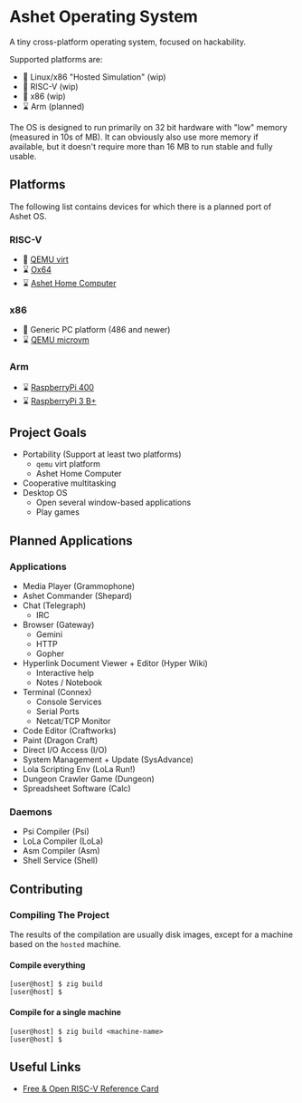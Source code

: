# Ashet Operating System

A tiny cross-platform operating system, focused on hackability.

Supported platforms are:

- 🔧 Linux/x86 "Hosted Simulation" (wip)
- 🔧 RISC-V (wip)
- 🔧 x86 (wip)
- ⌛ Arm (planned)

The OS is designed to run primarily on 32 bit hardware with "low" memory (measured in 10s of MB). It can
obviously also use more memory if available, but it doesn't require more than 16 MB to run stable and
fully usable.

## Platforms

The following list contains devices for which there is a planned port of Ashet OS.

### RISC-V

- 🔧 [QEMU virt](https://www.qemu.org/docs/master/system/riscv/virt.html)
- ⌛ [Ox64](https://wiki.pine64.org/wiki/Ox64)
- ⌛ [Ashet Home Computer](https://ashet.computer/product/ashet.htm)

### x86

- 🔧 Generic PC platform (486 and newer)
- ⌛ [QEMU microvm](https://www.qemu.org/docs/master/system/i386/microvm.html)

### Arm

- ⌛ [RaspberryPi 400](https://www.raspberrypi.com/products/raspberry-pi-400/)
- ⌛ [RaspberryPi 3 B+](https://www.raspberrypi.com/products/raspberry-pi-3-model-b-plus/)

## Project Goals

- Portability (Support at least two platforms)
  - `qemu` virt platform
  - Ashet Home Computer
- Cooperative multitasking
- Desktop OS
  - Open several window-based applications
  - Play games

## Planned Applications

### Applications

- Media Player (Grammophone)
- Ashet Commander (Shepard)
- Chat (Telegraph)
  - IRC
- Browser (Gateway)
  - Gemini
  - HTTP
  - Gopher
- Hyperlink Document Viewer + Editor (Hyper Wiki)
  - Interactive help
  - Notes / Notebook
- Terminal (Connex)
  - Console Services
  - Serial Ports
  - Netcat/TCP Monitor
- Code Editor (Craftworks)
- Paint (Dragon Craft)
- Direct I/O Access (I/O)
- System Management + Update (SysAdvance)
- Lola Scripting Env (LoLa Run!)
- Dungeon Crawler Game (Dungeon)
- Spreadsheet Software (Calc)

### Daemons

- Psi Compiler (Psi)
- LoLa Compiler (LoLa)
- Asm Compiler (Asm)
- Shell Service (Shell)

## Contributing

### Compiling The Project

The results of the compilation are usually disk images, except for a machine based on the `hosted` machine.

#### Compile everything

```sh-session
[user@host] $ zig build
[user@host] $ 
```

#### Compile for a single machine

```sh-session
[user@host] $ zig build <machine-name>
[user@host] $ 
```

## Useful Links

- [Free & Open RISC-V Reference Card](https://www.cl.cam.ac.uk/teaching/1617/ECAD+Arch/files/docs/RISCVGreenCardv8-20151013.pdf)
